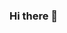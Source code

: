 ### Hi there 👋

<!--
**NPSD007/NPSD007** is a ✨ _special_ ✨ repository because its `README.md` (this file) appears on your GitHub profile.

Here are some ideas to get you started:

- 🔭 I’m currently working on python
- 🌱 I’m currently learning js,ts
- 👯 I’m looking to collaborate on github
- 🤔 I’m looking for help with coding
- 💬 Ask me about coding
- 📫 How to reach me: nileshpsingh71@gmail.com
- 😄 Pronouns: she/her
- ⚡ Fun fact: An eagle can see an ant on the ground from a 20 floor buildng!
-->
